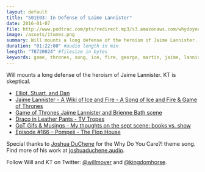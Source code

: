 ```yaml
---
layout: default
title: "S01E03: In Defense of Laime Lannister"
date: 2016-01-07
file: http://www.podtrac.com/pts/redirect.mp3/s3.amazonaws.com/whydoyoucare.fm/Why+Do+You+Care+-+S01E03.mp3
image: /assets/itunes.png
summary: Will mounts a long defense of the heroism of Jaime Lannister. KT is skeptical.
duration: "01:22:00" #audio length in min
length: "78720024" #filesize in bytes
keywords: game, thrones, song, ice, fire, george, martin, jaime, lannister, stark, cersei, tyrion
---
```


Will mounts a long defense of the heroism of Jaime Lannister. KT is skeptical.

<ul>
<li><a href="http://www.flophousepodcast.com/">Elliot, Stuart, and Dan</a></li>
<li><a href="http://awoiaf.westeros.org/index.php/Jaime_Lannister">Jaime Lannister - A Wiki of Ice and Fire - A Song of Ice and Fire &amp; Game of Thrones</a></li>
<li><a href="https://www.youtube.com/watch?v=rBb3Q8VdYas">Game of Thrones Jaime Lannister and Brienne Bath scene</a></li>
<li><a href="http://tvtropes.org/pmwiki/pmwiki.php/Main/DracoInLeatherPants">Draco in Leather Pants - TV Tropes</a></li>
<li><a href="http://gotgifsandmusings.tumblr.com/post/119606279755/my-thoughts-on-the-sept-scene-books-vs-show">GoT Gifs &amp; Musings - My thoughts on the sept scene: books vs. show</a></li>
<li><a href="http://www.flophousepodcast.com/2014/11/858/">Episode #166 &#8211; Pompeii - The Flop House</a></li>
</ul>

Special thanks to [Joshua DuChene](http://joshuaduchene.audio) for the Why Do You Care?! theme song. Find more of his work at [joshuaduchene.audio](http://joshuaduchene.audio).

Follow Will and KT on Twitter: [@willmoyer](https://twitter.com/willmoyer) and [@kingdomhorse](https://twitter.com/kingdomhorse). 